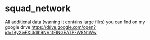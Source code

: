 # squad_network
All additional data (warning it contains large files) you can find on my google drive https://drive.google.com/open?id=1ByXivFXI3dlh9NVhfFINGEATPFW8N1Ww

